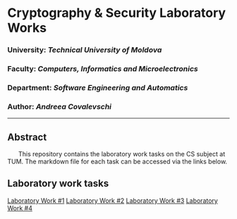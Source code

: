 # Cryptography & Security Laboratory Works

### University: _Technical University of Moldova_
### Faculty: _Computers, Informatics and Microelectronics_
### Department: _Software Engineering and Automatics_
### Author: _Andreea Covalevschi_

----

## Abstract
&ensp;&ensp;&ensp; This repository contains the laboratory work tasks on the CS subject at TUM. The markdown file for each task can be accessed via the links below.


## Laboratory work tasks

[Laboratory Work #1](https://github.com/AndreeaCvl/CS-labs/tree/main/Lab%201)
[Laboratory Work #2](https://github.com/AndreeaCvl/CS-labs/tree/main/Lab-2)
[Laboratory Work #3](https://github.com/AndreeaCvl/CS-labs/tree/main/Lab-3)
[Laboratory Work #4](https://github.com/AndreeaCvl/CS-labs/tree/main/Lab-4)

